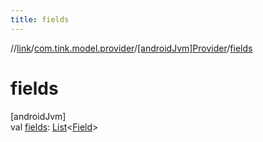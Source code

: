 ```yaml
---
title: fields
---
```

//[link](../../../index.html)/[com.tink.model.provider](../index.html)/[[androidJvm]Provider](index.html)/[fields](fields.html)



# fields



[androidJvm]\
val [fields](fields.html): [List](https://kotlinlang.org/api/latest/jvm/stdlib/kotlin.collections/-list/index.html)&lt;[Field](../../com.tink.model.misc/[android-jvm]-field/index.html)&gt;




